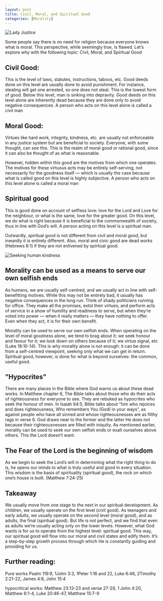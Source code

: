 ```yaml
---
layout: post
title: Civil, Moral, and Spiritual Good
categories: [Morality]
---
```


![Lady Justice](https://images.unsplash.com/photo-1589994965851-a8f479c573a9?ixlib=rb-4.0.3&ixid=MnwxMjA3fDB8MHxwaG90by1wYWdlfHx8fGVufDB8fHx8&auto=format&fit=crop&w=1740&q=80 "Lady Justice")

Some people say there is no need for religion because everyone knows what is moral. This perspective, while seemingly true, is flawed. Let’s explore why with the following topic: Civil, Moral, and Spiritual Good

## Civil Good:

This is the level of laws, statutes, instructions, taboos, etc. Good deeds done on this level are usually done to avoid punishment. For instance, stealing will get one arrested, so one does not steal. This is the lowest form of good. Below this level, man is sinking into depravity. Good deeds on this level alone are inherently dead because they are done only to avoid negative consequences. A person who acts on this level alone is called a civil man

## Moral Good:

Virtues like hard work, integrity, kindness, etc. are usually not enforceable in any justice system but are beneficial to society. Everyone, with some thought, can see this. This is the realm of moral good or rational good, since it can also be thought of as what is reasonable.

However, hidden within this good are the motives from which one operates. The motives for these virtuous acts may be entirely self-serving, not necessarily for the goodness itself — which is usually the case because what is called good on this level is highly subjective. A person who acts on this level alone is called a moral man

## Spiritual good

This is good done on account of selfless love: love for the Lord and Love for the neighbour, or what is the same, love for the greater good. On this level, we do what is right because it is beneficial to the commonwealth of society, thus in line with God’s will. A person acting on this level is a spiritual man.

Outwardly, spiritual good is not different from civil and moral good, but inwardly it is entirely different. Also, moral and civic good are dead works (Hebrews 6:1) if they are not enlivened by spiritual good.

![Seeking human kindness](https://images.unsplash.com/photo-1518398046578-8cca57782e17?ixlib=rb-4.0.3&ixid=MnwxMjA3fDB8MHxwaG90by1wYWdlfHx8fGVufDB8fHx8&auto=format&fit=crop&w=1740&q=80 "Seeking human kindness B&W")

## Morality can be used as a means to serve our own selfish ends

As humans, we are usually self-centred, and we usually act in line with self-benefitting motives. While this may not be entirely bad, it usually has negative consequences in the long run. Think of shady politicians running for office. They make all the promises, extol their virtues, and perform acts of service in a show of humility and readiness to serve, but when they’re voted into power — when it really matters — they have nothing to offer. Even when they act, it is for their own benefit.

Morality can be used to serve our own selfish ends. When operating on the level of moral goodness alone, we tend to brag about it; we seek honour and favour for it; we look down on others because of it; we virtue signal, etc (Luke 18:10-14). This is why morality alone is not enough: it can be done from a self-centred viewpoint, seeking only what we can get in return. Spiritual good, however, is done for what is beyond ourselves: the common, useful good.

## ”Hypocrites”

There are many places in the Bible where God warns us about these dead works. In Matthew chapter 6, The Bible talks about those who do their acts of righteousness for everyone to see. They are rebuked as hypocrites who seek the honour of men. In Isaiah 64:5, Bible talks about “him who rejoices and does righteousness, Who remembers You (God) in your ways”, as against people who have all sinned and whose righteousnesses are as filthy rags in verse 6. God draws near to the former and the latter He does not because their righteousnesses are filled with iniquity. As mentioned earlier, morality can be used to seek our own selfish ends or exalt ourselves above others. This the Lord doesn’t want.

## The Fear of the Lord is the beginning of wisdom

As we begin to seek the Lord’s will in determining what the right thing to do is, he opens our minds to what is truly useful and good in every situation. This wisdom is the basis of spirituality (spiritual good), the rock on which one’s house is built. (Matthew 7:24-25)

## Takeaway

We usually move from one stage to the next in our spiritual development. As children, we usually operate on the first level (civil good). As teenagers and early adults, we usually operate on the second level (moral good), and as adults, the final (spiritual good). But life is not perfect, and we find that even as adults we’re usually acting only on the lower levels. However, what God wants is for us to operate from the highest level: spiritual good. This way, our spiritual good will flow into our moral and civil states and edify them. It’s a step-by-step growth process through which He is constantly guiding and providing for us.

## Further reading:

Pure works Psalm 119:9, 1John 3:3, 1Peter 1:16 and 22, Luke 6:46, 2Timothy 2:21-22, James 4:8, John 15:4

hypocritical works: Matthew 23:13-23 and verse 27-28, 1 John 4:20, Matthew 6:1-4, Luke 20:46-47, Matthew 15:7-9
